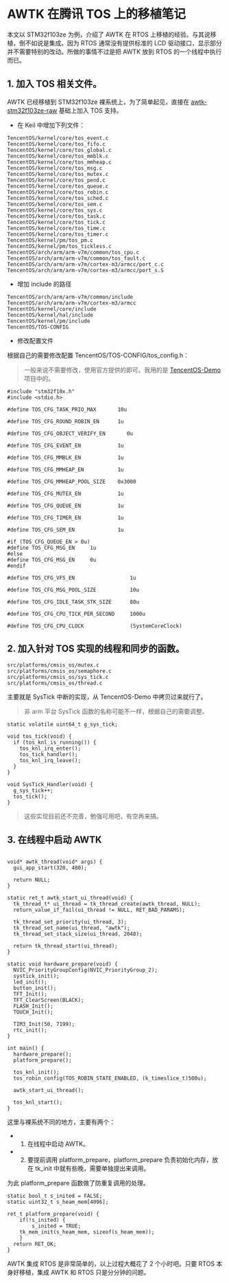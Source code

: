 # AWTK 在腾讯 TOS 上的移植笔记

本文以 STM32f103ze 为例，介绍了 AWTK 在 RTOS 上移植的经验。与其说移植，倒不如说是集成。因为 RTOS 通常没有提供标准的 LCD 驱动接口，显示部分并不需要特别的改动。所做的事情不过是把 AWTK 放到 RTOS 的一个线程中执行而已。

## 1. 加入 TOS 相关文件。

AWTK 已经移植到 STM32f103ze 裸系统上，为了简单起见，直接在 [awtk-stm32f103ze-raw](https://github.com/zlgopen/awtk-stm32f103ze-raw/) 基础上加入 TOS 支持。

* 在 Keil 中增加下列文件：

```
TencentOS/kernel/core/tos_event.c
TencentOS/kernel/core/tos_fifo.c
TencentOS/kernel/core/tos_global.c
TencentOS/kernel/core/tos_mmblk.c
TencentOS/kernel/core/tos_mmheap.c
TencentOS/kernel/core/tos_msg.c
TencentOS/kernel/core/tos_mutex.c
TencentOS/kernel/core/tos_pend.c
TencentOS/kernel/core/tos_queue.c
TencentOS/kernel/core/tos_robin.c
TencentOS/kernel/core/tos_sched.c
TencentOS/kernel/core/tos_sem.c
TencentOS/kernel/core/tos_sys.c
TencentOS/kernel/core/tos_task.c
TencentOS/kernel/core/tos_tick.c
TencentOS/kernel/core/tos_time.c
TencentOS/kernel/core/tos_timer.c
TencentOS/kernel/pm/tos_pm.c
TencentOS/kernel/pm/tos_tickless.c
TencentOS/arch/arm/arm-v7m/common/tos_cpu.c
TencentOS/arch/arm/arm-v7m/common/tos_fault.c
TencentOS/arch/arm/arm-v7m/cortex-m3/armcc/port_c.c
TencentOS/arch/arm/arm-v7m/cortex-m3/armcc/port_s.S
```

* 增加 include 的路径

```
TencentOS/arch/arm/arm-v7m/common/include
TencentOS/arch/arm/arm-v7m/cortex-m3/armcc
TencentOS/kernel/core/include
TencentOS/kernel/hal/include
TencentOS/kernel/pm/include
TencentOS/TOS-CONFIG
```

* 修改配置文件

根据自己的需要修改配置 TencentOS/TOS-CONFIG/tos_config.h：

> 一般来说不需要修改，使用官方提供的即可。我用的是 [TencentOS-Demo](https://github.com/jiejieTop/TencentOS-Demo) 项目中的。

```
#include "stm32f10x.h"
#include <stdio.h>

#define TOS_CFG_TASK_PRIO_MAX       10u

#define TOS_CFG_ROUND_ROBIN_EN      1u

#define TOS_CFG_OBJECT_VERIFY_EN       0u

#define TOS_CFG_EVENT_EN            1u

#define TOS_CFG_MMBLK_EN            1u

#define TOS_CFG_MMHEAP_EN           1u

#define TOS_CFG_MMHEAP_POOL_SIZE    0x3000

#define TOS_CFG_MUTEX_EN            1u

#define TOS_CFG_QUEUE_EN            1u

#define TOS_CFG_TIMER_EN            1u

#define TOS_CFG_SEM_EN              1u

#if (TOS_CFG_QUEUE_EN > 0u)
#define TOS_CFG_MSG_EN     1u
#else
#define TOS_CFG_MSG_EN     0u
#endif

#define TOS_CFG_VFS_EN                  1u

#define TOS_CFG_MSG_POOL_SIZE           10u

#define TOS_CFG_IDLE_TASK_STK_SIZE      80u

#define TOS_CFG_CPU_TICK_PER_SECOND     1000u

#define TOS_CFG_CPU_CLOCK               (SystemCoreClock)
```

## 2. 加入针对 TOS 实现的线程和同步的函数。

```
src/platforms/cmsis_os/mutex.c
src/platforms/cmsis_os/semaphore.c
src/platforms/cmsis_os/sys_tick.c
src/platforms/cmsis_os/thread.c
```

主要就是 SysTick 中断的实现，从 TencentOS-Demo 中拷贝过来就行了。

> 非 arm 平台 SysTick 函数的名称可能不一样，根据自己的需要调整。

```
static volatile uint64_t g_sys_tick;

void tos_tick(void) {
  if (tos_knl_is_running()) {
    tos_knl_irq_enter();
    tos_tick_handler();
    tos_knl_irq_leave();
  }
}

void SysTick_Handler(void) {
  g_sys_tick++;
  tos_tick();
}
```

> 这些实现目前还不完善，勉强可用吧，有空再来搞。

## 3. 在线程中启动 AWTK

```

void* awtk_thread(void* args) {
  gui_app_start(320, 480);

  return NULL;
}

static ret_t awtk_start_ui_thread(void) {
  tk_thread_t* ui_thread = tk_thread_create(awtk_thread, NULL);
  return_value_if_fail(ui_thread != NULL, RET_BAD_PARAMS);

  tk_thread_set_priority(ui_thread, 3);
  tk_thread_set_name(ui_thread, "awtk");
  tk_thread_set_stack_size(ui_thread, 2048);

  return tk_thread_start(ui_thread);
}

static void hardware_prepare(void) {
  NVIC_PriorityGroupConfig(NVIC_PriorityGroup_2);
  systick_init();
  led_init();
  button_init();
  TFT_Init();
  TFT_ClearScreen(BLACK);
  FLASH_Init();
  TOUCH_Init();

  TIM3_Init(50, 7199);
  rtc_init();
}

int main() {
  hardware_prepare();
  platform_prepare();

  tos_knl_init();
  tos_robin_config(TOS_ROBIN_STATE_ENABLED, (k_timeslice_t)500u);

  awtk_start_ui_thread();

  tos_knl_start();
}
```

这里与裸系统不同的地方，主要有两个：

* 1. 在线程中启动 AWTK。
* 2. 要提前调用 platform\_prepare，platform\_prepare 负责初始化内存，放在 tk_init 中就有些晚，需要单独提出来调用。

为此 platform\_prepare 函数做了防重复调用的处理。

```
static bool_t s_inited = FALSE;
static uint32_t s_heam_mem[4096];

ret_t platform_prepare(void) {
	if(!s_inited) {
		s_inited = TRUE;
    tk_mem_init(s_heam_mem, sizeof(s_heam_mem));
	}
  return RET_OK;
}
```

AWTK 集成 RTOS 是非常简单的，以上过程大概花了 2 个小时吧。只要 RTOS 本身好移植，集成 AWTK 和 RTOS 只是分分钟的问题。

